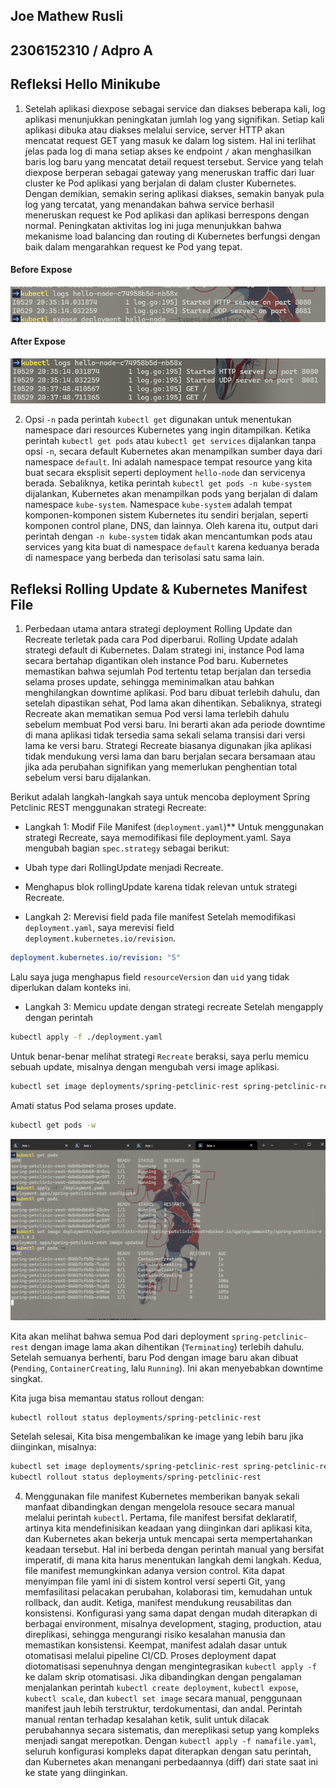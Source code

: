 ## Joe Mathew Rusli
## 2306152310 / Adpro A

## Refleksi Hello Minikube

1.  Setelah aplikasi diexpose sebagai service dan diakses beberapa kali, log aplikasi menunjukkan peningkatan jumlah log yang signifikan. Setiap kali aplikasi dibuka atau diakses melalui service, server HTTP akan mencatat request GET yang masuk ke dalam log sistem. Hal ini terlihat jelas pada log di mana setiap akses ke endpoint `/` akan menghasilkan baris log baru yang mencatat detail request tersebut. Service yang telah diexpose berperan sebagai gateway yang meneruskan traffic dari luar cluster ke Pod aplikasi yang berjalan di dalam cluster Kubernetes. Dengan demikian, semakin sering aplikasi diakses, semakin banyak pula log yang tercatat, yang menandakan bahwa service berhasil meneruskan request ke Pod aplikasi dan aplikasi berrespons dengan normal. Peningkatan aktivitas log ini juga menunjukkan bahwa mekanisme load balancing dan routing di Kubernetes berfungsi dengan baik dalam mengarahkan request ke Pod yang tepat.

#### Before Expose
![Before Expose](./kubelogsbefore.png)

#### After Expose
![After Expose](./kubelogsafter.png)

2.  Opsi `-n` pada perintah `kubectl get` digunakan untuk menentukan namespace dari resources Kubernetes yang ingin ditampilkan. Ketika perintah `kubectl get pods` atau `kubectl get services` dijalankan tanpa opsi `-n`, secara default Kubernetes akan menampilkan sumber daya dari namespace `default`. Ini adalah namespace tempat resource yang kita buat secara eksplisit seperti deployment `hello-node` dan servicenya berada. Sebaliknya, ketika perintah `kubectl get pods -n kube-system` dijalankan, Kubernetes akan menampilkan pods yang berjalan di dalam namespace `kube-system`. Namespace `kube-system` adalah tempat komponen-komponen sistem Kubernetes itu sendiri berjalan, seperti komponen control plane, DNS, dan lainnya. Oleh karena itu, output dari perintah dengan `-n kube-system` tidak akan mencantumkan pods atau services yang kita buat di namespace `default` karena keduanya berada di namespace yang berbeda dan terisolasi satu sama lain.

## Refleksi Rolling Update & Kubernetes Manifest File

1. Perbedaan utama antara strategi deployment Rolling Update dan Recreate terletak pada cara Pod diperbarui. Rolling Update adalah strategi default di Kubernetes. Dalam strategi ini, instance Pod lama secara bertahap digantikan oleh instance Pod baru. Kubernetes memastikan bahwa sejumlah Pod tertentu tetap berjalan dan tersedia selama proses update, sehingga meminimalkan atau bahkan menghilangkan downtime aplikasi. Pod baru dibuat terlebih dahulu, dan setelah dipastikan sehat, Pod lama akan dihentikan. Sebaliknya, strategi Recreate akan mematikan semua Pod versi lama terlebih dahulu sebelum membuat Pod versi baru. Ini berarti akan ada periode downtime di mana aplikasi tidak tersedia sama sekali selama transisi dari versi lama ke versi baru. Strategi Recreate biasanya digunakan jika aplikasi tidak mendukung versi lama dan baru berjalan secara bersamaan atau jika ada perubahan signifikan yang memerlukan penghentian total sebelum versi baru dijalankan.

Berikut adalah langkah-langkah saya untuk mencoba deployment Spring Petclinic REST menggunakan strategi Recreate:
- Langkah 1: Modif File Manifest (`deployment.yaml`)**
Untuk menggunakan strategi Recreate, saya memodifikasi file deployment.yaml. Saya mengubah bagian `spec.strategy` sebagai berikut:
- Ubah type dari RollingUpdate menjadi Recreate.
- Menghapus blok rollingUpdate karena tidak relevan untuk strategi Recreate.

- Langkah 2: Merevisi field pada file manifest
Setelah memodifikasi `deployment.yaml`, saya merevisi field `deployment.kubernetes.io/revision`. 

```yaml
deployment.kubernetes.io/revision: "5"
```

Lalu saya juga menghapus field `resourceVersion` dan `uid` yang tidak diperlukan dalam konteks ini.

- Langkah 3: Memicu update dengan strategi recreate
Setelah mengapply dengan perintah
```bash
kubectl apply -f ./deployment.yaml
```
Untuk benar-benar melihat strategi `Recreate` beraksi, saya perlu memicu sebuah update, misalnya dengan mengubah versi image aplikasi.
```bash
kubectl set image deployments/spring-petclinic-rest spring-petclinic-rest=docker.io/springcommunity/spring-petclinic-rest:3.0.2
```
Amati status Pod selama proses update.
```bash
kubectl get pods -w
```

![Recreate Update](./final.png)

Kita akan melihat bahwa semua Pod dari deployment `spring-petclinic-rest` dengan image lama akan dihentikan (`Terminating`) terlebih dahulu. Setelah semuanya berhenti, baru Pod dengan image baru akan dibuat (`Pending`, `ContainerCreating`, lalu `Running`). Ini akan menyebabkan downtime singkat.

Kita juga bisa memantau status rollout dengan:
```bash
kubectl rollout status deployments/spring-petclinic-rest
```
Setelah selesai, Kita bisa mengembalikan ke image yang lebih baru jika diinginkan, misalnya:
```bash
kubectl set image deployments/spring-petclinic-rest spring-petclinic-rest=docker.io/springcommunity/spring-petclinic-rest:3.2.1
kubectl rollout status deployments/spring-petclinic-rest
```

4.  Menggunakan file manifest Kubernetes memberikan banyak sekali manfaat dibandingkan dengan mengelola resouce secara manual melalui perintah `kubectl`. Pertama, file manifest bersifat deklaratif, artinya kita mendefinisikan keadaan yang diinginkan dari aplikasi kita, dan Kubernetes akan bekerja untuk mencapai serta mempertahankan keadaan tersebut. Hal ini berbeda dengan perintah manual yang bersifat imperatif, di mana kita harus menentukan langkah demi langkah. Kedua, file manifest memungkinkan adanya version control. Kita dapat menyimpan file yaml ini di sistem kontrol versi seperti Git, yang memfasilitasi pelacakan perubahan, kolaborasi tim, kemudahan untuk rollback, dan audit. Ketiga, manifest mendukung reusabilitas dan konsistensi. Konfigurasi yang sama dapat dengan mudah diterapkan di berbagai environment, misalnya development, staging, production, atau direplikasi, sehingga mengurangi risiko kesalahan manusia dan memastikan konsistensi. Keempat, manifest adalah dasar untuk otomatisasi melalui pipeline CI/CD. Proses deployment dapat diotomatisasi sepenuhnya dengan mengintegrasikan `kubectl apply -f` ke dalam skrip otomatisasi. Jika dibandingkan dengan pengalaman menjalankan perintah `kubectl create deployment`, `kubectl expose`, `kubectl scale`, dan `kubectl set image` secara manual, penggunaan manifest jauh lebih terstruktur, terdokumentasi, dan andal. Perintah manual rentan terhadap kesalahan ketik, sulit untuk dilacak perubahannya secara sistematis, dan mereplikasi setup yang kompleks menjadi sangat merepotkan. Dengan `kubectl apply -f namafile.yaml`, seluruh konfigurasi kompleks dapat diterapkan dengan satu perintah, dan Kubernetes akan menangani perbedaannya (diff) dari state saat ini ke state yang diinginkan.